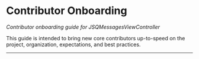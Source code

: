 # Contributor Onboarding

*Contributor onboarding guide for JSQMessagesViewController*

This guide is intended to bring new core contributors up-to-speed on the project, organization, expectations, and best practices.

-------------------------

